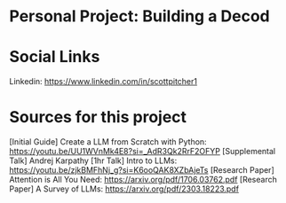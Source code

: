 # Personal Project: Building a Decod

# Social Links
Linkedin: https://www.linkedin.com/in/scottpitcher1


# Sources for this project
[Initial Guide] Create a LLM from Scratch with Python: https://youtu.be/UU1WVnMk4E8?si=_AdR3Qk2RrF2OFYP
[Supplemental Talk] Andrej Karpathy [1hr Talk] Intro to LLMs: https://youtu.be/zjkBMFhNj_g?si=K6ooQAK8XZbAjeTs
[Research Paper] Attention is All You Need: https://arxiv.org/pdf/1706.03762.pdf
[Research Paper] A Survey of LLMs: https://arxiv.org/pdf/2303.18223.pdf